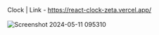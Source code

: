 Clock | 
Link - https://react-clock-zeta.vercel.app/
<br><br>
![Screenshot 2024-05-11 095310](https://github.com/Shelbybosss/React-Clock/assets/102911609/5be7554f-f963-4173-9b1a-7dc5ab936f00)
